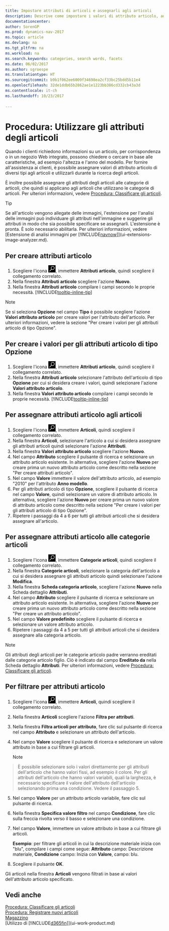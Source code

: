 ```yaml
---
title: Impostare attributi di articoli e assegnarli agli articoli
description: Descrive come impostare i valori di attributo articolo, ad esempio che possono essere utilizzati come parole di ricerca, e come assegnarli agli articoli e alle categorie di articoli.
documentationcenter: 
author: SorenGP
ms.prod: dynamics-nav-2017
ms.topic: article
ms.devlang: na
ms.tgt_pltfrm: na
ms.workload: na
ms.search.keywords: categories, search words, facets
ms.date: 06/02/2017
ms.author: sgroespe
ms.translationtype: HT
ms.sourcegitcommit: b9b1f062ee6009f34698ea2cf33bc25bdd5b11e4
ms.openlocfilehash: 32de1ddb65b2862ae1e1223bb386cd332cb43a3d
ms.contentlocale: it-ch
ms.lasthandoff: 10/23/2017

---
```

# <a name="how-to-work-with-item-attributes"></a>Procedura: Utilizzare gli attributi degli articoli
Quando i clienti richiedono informazioni su un articolo, per corrispondenza o in un negozio Web integrato, possono chiedere o cercare in base alle caratteristiche, ad esempio l'altezza e l'anno del modello. Per fornire all'assistenza ai clienti, è possibile assegnare valori di attributo articolo di diversi tipi agli articoli e utilizzarli durante la ricerca degli articoli.

È inoltre possibile assegnare gli attributi degli articoli alle categorie di articoli, che quindi si applicano agli articoli che utilizzano le categorie di articoli. Per ulteriori informazioni, vedere [Procedura: Classificare gli articoli](inventory-how-categorize-items.md).

> [!Tip]  
> Se all'articolo vengono allegate delle immagini, l'estensione per l'analisi delle immagini può individuare gli attributi nell'immagine e suggerire gli attributi in modo che sia possibile specificare se assegnarli. L'estensione è pronta. È solo necessario abilitarla. Per ulteriori informazioni, vedere [Estensione di analisi immagini per [!INCLUDE[navnow](includes/navnow_md.md)]](ui-extensions-image-analyzer.md).

## <a name="to-create-item-attributes"></a>Per creare attributi articolo
1. Scegliere l'icona ![Cerca pagina o report](media/ui-search/search_small.png "icona Cerca pagina o report"), immettere **Attributi articolo**, quindi scegliere il collegamento correlato.
2. Nella finestra **Attributi articolo** scegliere l'azione **Nuovo**.
3. Nella finestra **Attributi articolo** compilare i campi secondo le proprie necessità. [!INCLUDE[tooltip-inline-tip](includes/tooltip-inline-tip_md.md)]

> [!NOTE]  
>   Se si seleziona **Opzione** nel campo **Tipo** è possibile scegliere l'azione **Valori attributo articolo** per creare valori per l'attributo dell'articolo. Per ulteriori informazioni, vedere la sezione "Per creare i valori per gli attributi articolo di tipo Opzione".  

## <a name="to-create-values-for-item-attributes-of-type-option"></a>Per creare i valori per gli attributi articolo di tipo Opzione
1. Scegliere l'icona ![Cerca pagina o report](media/ui-search/search_small.png "icona Cerca pagina o report"), immettere **Attributi articolo**, quindi scegliere il collegamento correlato.
2. Nella finestra **Attributi articolo** selezionare l'attributo dell'articolo di tipo **Opzione** per cui si desidera creare i valori, quindi selezionare l'azione **Valori attributo articolo**.
3. Nella finestra **Valori attributo articolo** compilare i campi secondo le proprie necessità. [!INCLUDE[tooltip-inline-tip](includes/tooltip-inline-tip_md.md)]

## <a name="to-assign-item-attributes-to-items"></a>Per assegnare attributi articolo agli articoli
1. Scegliere l'icona ![Cerca pagina o report](media/ui-search/search_small.png "icona Cerca pagina o report"), immettere **Articoli**, quindi scegliere il collegamento correlato.
2. Nella finestra **Articoli**, selezionare l'articolo a cui si desidera assegnare gli attributi articoli quindi selezionare l'azione **Attributi**.
3. Nella finestra **Valori attributo articolo** scegliere l'azione **Nuovo**.
4. Nel campo **Attributo** scegliere il pulsante di ricerca e selezionare un attributo articolo esistente. In alternativa, scegliere l'azione **Nuovo** per creare prima un nuovo attributo articolo come descritto nella sezione "Per creare attributi articolo".
5. Nel campo **Valore** immettere il valore dell'attributo articolo, ad esempio "2010" per l'attributo **Anno modello**.
6. Per gli attributi articolo di tipo **Opzione**, scegliere il pulsante di ricerca nel campo **Valore**, quindi selezionare un valore di attributo articolo. In alternativa, scegliere l'azione **Nuovo** per creare prima un nuovo valore di attributo articolo come descritto nella sezione "Per creare i valori per gli attributi articolo di tipo Opzione".
7. Ripetere i passaggi da 4 a 6 per tutti gli attributi articoli che si desidera assegnare all'articolo.

## <a name="to-assign-item-attributes-to-item-categories"></a>Per assegnare attributi articolo alle categorie articoli
1. Scegliere l'icona ![Cerca pagina o report](media/ui-search/search_small.png "icona Cerca pagina o report"), immettere **Categorie articoli**, quindi scegliere il collegamento correlato.
2. Nella finestra **Categorie articoli**, selezionare la categoria dell'articolo a cui si desidera assegnare gli attributi articolo quindi selezionare l'azione **Modifica**.
3. Nella finestra **Scheda categoria articolo**, scegliere l'azione **Nuovo** nella Scheda dettaglio **Attributi**.
4. Nel campo **Attributo** scegliere il pulsante di ricerca e selezionare un attributo articolo esistente. In alternativa, scegliere l'azione **Nuovo** per creare prima un nuovo attributo articolo come descritto nella sezione "Per creare un attributo articolo".
5. Nel campo **Valore predefinito** scegliere il pulsante di ricerca e selezionare un valore attributo articolo.
6. Ripetere i passaggi da 4 a 5 per tutti gli attributi articoli che si desidera assegnare alla categoria articolo.

> [!NOTE]  
>   Gli attributi degli articoli per le categorie articolo padre verranno ereditati dalle categorie articolo figlio. Ciò è indicato dal campo **Ereditato da** nella Scheda dettaglio **Attributi**. Per ulteriori informazioni, vedere [Procedura: Classificare gli articoli](inventory-how-categorize-items.md).

## <a name="to-filter-by-item-attributes"></a>Per filtrare per attributi articolo
1. Scegliere l'icona ![Cerca pagina o report](media/ui-search/search_small.png "icona Cerca pagina o report"), immettere **Articoli**, quindi scegliere il collegamento correlato.
2. Nella finestra **Articoli** scegliere l'azione **Filtra per attributi**.
3. Nella finestra **Filtra articoli per attributo**, fare clic sul pulsante di ricerca nel campo **Attributo** e selezionare un attributo dell'articolo.
4. Nel campo **Valore** scegliere il pulsante di ricerca e selezionare un valore attributo in base a cui filtrare gli articoli.

    > [!NOTE]  
>   È possibile selezionare solo i valori direttamente per gli attributi dell'articolo che hanno valori fissi, ad esempio il colore. Per gli attributi dell'articolo che hanno valori variabili, quali la larghezza, è necessario specificare il valore dell'attributo dell'articolo selezionando prima una condizione. Vedere il passaggio 5.
5. Nel campo **Valore** per un attributo articolo variabile, fare clic sul pulsante di ricerca.
6. Nella finestra **Specifica valore filtro** nel campo **Condizione**, fare clic sulla freccia rivolta verso il basso e selezionare una condizione.
7. Nel campo **Valore**, immettere un valore attributo in base a cui filtrare gli articoli.

    **Esempio**: per filtrare gli articoli in cui la descrizione materiale inizia con "blu", compilare i campi come segue: **Attributo** campo: Descrizione materiale, **Condizione** campo: Inizia con **Valore**, campo: blu.
8. Scegliere il pulsante **OK**.   

Gli articoli nella finestra **Articoli** vengono filtrati in base ai valori dell'attributo articolo specificato.

## <a name="see-also"></a>Vedi anche
[Procedura: Classificare gli articoli](inventory-how-categorize-items.md)    
[Procedura: Registrare nuovi articoli](inventory-how-register-new-items.md)  
[Magazzino](inventory-manage-inventory.md)  
[Utilizzo di [!INCLUDE[d365fin](includes/d365fin_md.md)]](ui-work-product.md)

